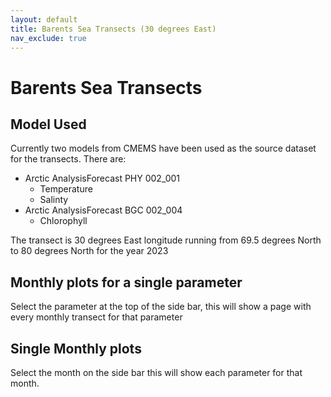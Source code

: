 ```yaml
---
layout: default
title: Barents Sea Transects (30 degrees East)
nav_exclude: true
---
```


# Barents Sea Transects

## Model Used

Currently two models from CMEMS have been used as the source dataset for the transects. There are:

- Arctic AnalysisForecast PHY 002_001
  - Temperature
  - Salinty
- Arctic AnalysisForecast BGC 002_004
  - Chlorophyll

The transect is 30 degrees East longitude running from 69.5 degrees North to 80 degrees North for the year 2023

## Monthly plots for a single parameter
Select the parameter at the top of the side bar, this will show a page with every monthly transect for that parameter

## Single Monthly plots
Select the month on the side bar this will show each parameter for that month.